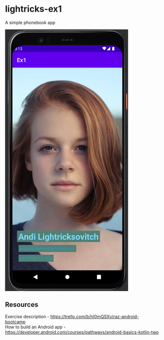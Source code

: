 # lightricks-ex1
A simple phonebook app

![Andi Lightricksovitch Image](/app/src/main/res/drawable/Screenshot_2022_04_06.png)

## Resources
Exercise description - https://trello.com/b/hI0mQSXv/raz-android-bootcamp<br>
How to build an Android app - https://developer.android.com/courses/pathways/android-basics-kotlin-two<br>
